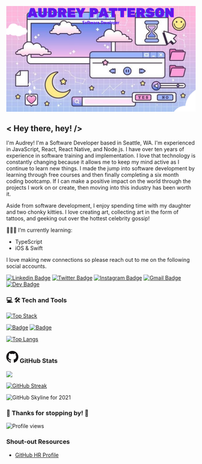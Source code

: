 ![header img](./img/audrey-banner.png)

## < Hey there, hey! />

I'm Audrey! I'm a Software Developer based in Seattle, WA. I'm experienced in JavaScript, React, React Native, and Node.js. I have over ten years of experience in software training and implementation. I love that technology is constantly changing because it allows me to keep my mind active as I continue to learn new things. I made the jump into software development by learning through free courses and then finally completing a six month coding bootcamp. If I can make a positive impact on the world through the projects I work on or create, then moving into this industry has been worth it.

Aside from software development, I enjoy spending time with my daughter and two chonky kitties. I love creating art, collecting art in the form of tattoos, and geeking out over the hottest celebrity gossip!

👩🏾‍🏫 I’m currently learning:
  - TypeScript
  - iOS & Swift

I love making new connections so please reach out to me on the following social accounts.

[![Linkedin Badge](https://img.shields.io/badge/-LinkedIn-0e76a8?style=flat-square&logo=Linkedin&logoColor=white)](https://www.linkedin.com/in/audrey-patterson31/)
[![Twitter Badge](https://img.shields.io/badge/-Twitter-00acee?style=flat-square&logo=Twitter&logoColor=white)](https://twitter.com/30aud6)
[![Instagram Badge](https://img.shields.io/badge/-Instagram-e4405f?style=flat-square&logo=Instagram&logoColor=white)](https://instagram.com/30aud6/)
[![Gmail Badge](https://img.shields.io/badge/Gmail-D14836?style=flatt-square&logo=gmail&logoColor=white)](mailto:audrey.patterson31@gmail.com)
[![Dev Badge](https://img.shields.io/badge/-Dev-000000?style=flat-square&logo=Dev.to&logoColor=white)](https://dev.to/arpatterson31)

<!--
**arpatterson31/arpatterson31** is a ✨ _special_ ✨ repository because its `README.md` (this file) appears on your GitHub profile.

Here are some ideas to get you started:

- 🔭 I’m currently working on ...
- 🌱 I’m currently learning ...
- 👯 I’m looking to collaborate on ...
- 🤔 I’m looking for help with ...
- 💬 Ask me about ...
- 📫 How to reach me: ...
- 😄 Pronouns: ...
- ⚡ Fun fact: ...
-->

### 💻 🛠️ Tech and Tools

[![Top Stack](https://widget.realdeveloper.pro/api/top?stack=JavaScript,React,Node.js)](https://github.com/arpatterson31)

[![Badge](https://widget.realdeveloper.pro/api/badge?title=Languages%20and%20Framework&badges=JavaScript,React,React%20Native,Redux,Node.js,Express.js,HTML,CSS,Bootstrap,Material-UI)](https://github.com/arpatterson31)
[![Badge](https://widget.realdeveloper.pro/api/badge?title=Databases%20and%20Tools&badges=MongoDB,Mongoose,Git,GitHub,Heroku,Netlify,VSCode)](https://github.com/arpatterson31)

[![Top Langs](https://github-readme-stats.vercel.app/api/top-langs/?username=arpatterson31&layout=compact&theme=tokyonight&card_width=500)](https://github.com/arpatterson31/github-readme-stats)

### ![GitHub Img](./img/GitHub-Mark-32px.png) GitHub Stats

<a href="https://github.com/arpatterson31/github-readme-stats">
  <img align="center" src="https://github-readme-stats.vercel.app/api?username=arpatterson31&show_icons=true&theme=tokyonight" />
</a>

[![GitHub Streak](https://github-readme-streak-stats.herokuapp.com?user=arpatterson31&theme=tokyonight&hide_border=true)](https://git.io/streak-stats)

<img width="672" alt="GitHub Skyline for 2021" src="https://user-images.githubusercontent.com/33011362/166800293-7cb21fc5-d7c9-4eb1-97f1-865b8db3a964.png">

### 💖 Thanks for stopping by! 💖

![Profile views](https://gpvc.arturio.dev/arpatterson31)

### Shout-out Resources

- [GitHub HR Profile](https://githubprofile.com/)
